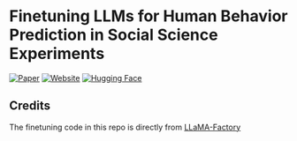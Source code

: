 # Finetuning LLMs for Human Behavior Prediction in Social Science Experiments

[![Paper](https://img.shields.io/badge/Paper-Link-blue?style=for-the-badge)](https://github.com/your-username/your-repo)
[![Website](https://img.shields.io/badge/Website-Link-green?style=for-the-badge)](https://github.com/your-username/your-repo)
[![Hugging Face](https://img.shields.io/badge/>%20Hugging%20Face-Models-yellow?style=for-the-badge)](https://github.com/your-username/your-repo)


## Credits
The finetuning code in this repo is directly from [LLaMA-Factory](https://github.com/hiyouga/LLaMA-Factory)